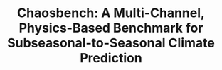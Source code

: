 ---
title: "Chaosbench: A Multi-Channel, Physics-Based Benchmark for Subseasonal-to-Seasonal Climate Prediction"
collection: publications
category: manuscripts
permalink: /publication/chaosbench
venue: To appear in Advances in Neural Information Processing Systems 37 (NeurIPS 2024)
award: Oral (Top 1%)
authors: '<b>Juan Nathaniel</b>, Yongquan Qu, Tung Nguyen, Sungduk Yu, Julius Busecke, Aditya Grover, Pierre Gentine'
paper: 'https://arxiv.org/abs/2402.00712'
code: https://github.com/leap-stc/ChaosBench
blog: 'https://leap-stc.github.io/ChaosBench/README.html'
slide:
talk:
---